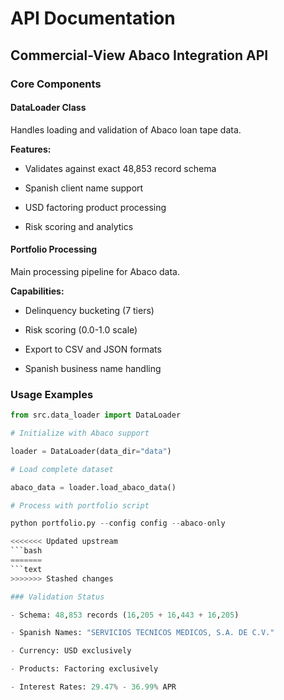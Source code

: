 # API Documentation

## Commercial-View Abaco Integration API

### Core Components

#### DataLoader Class

Handles loading and validation of Abaco loan tape data.

**Features:**

- Validates against exact 48,853 record schema

- Spanish client name support

- USD factoring product processing

- Risk scoring and analytics

#### Portfolio Processing

Main processing pipeline for Abaco data.

**Capabilities:**

- Delinquency bucketing (7 tiers)

- Risk scoring (0.0-1.0 scale)

- Export to CSV and JSON formats

- Spanish business name handling

### Usage Examples

```python
from src.data_loader import DataLoader

# Initialize with Abaco support

loader = DataLoader(data_dir="data")

# Load complete dataset

abaco_data = loader.load_abaco_data()

# Process with portfolio script

python portfolio.py --config config --abaco-only

<<<<<<< Updated upstream
```bash
=======
```text
>>>>>>> Stashed changes

### Validation Status

- Schema: 48,853 records (16,205 + 16,443 + 16,205)

- Spanish Names: "SERVICIOS TECNICOS MEDICOS, S.A. DE C.V."

- Currency: USD exclusively

- Products: Factoring exclusively

- Interest Rates: 29.47% - 36.99% APR
